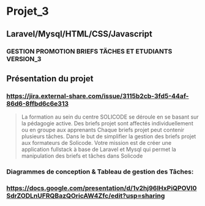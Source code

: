 # Projet_3

## Laravel/Mysql/HTML/CSS/Javascript
### GESTION PROMOTION BRIEFS TÄCHES ET ETUDIANTS VERSION_3 



## Présentation du projet
### https://jira.external-share.com/issue/3115b2cb-3fd5-44af-86d6-8ffbd6c6e313

> La formation au sein du centre SOLICODE se déroule en se basant sur la pédagogie active. Des briefs projet sont affectés individuellement ou en groupe aux apprenants Chaque briefs projet peut contenir plusieurs tâches.
Dans le but de simplifier la gestion des briefs projet aux formateurs de Solicode. Votre mission est de créer une application fullstack à base de Laravel et Mysql qui permet la manipulation des briefs et tâches dans Solicode

### Diagrammes de conception & Tableau de gestion des Tâches:
### https://docs.google.com/presentation/d/1v2hj96lHxPiQPOVl0SdrZODLnUFRQBazQOricAW4Zfc/edit?usp=sharing
